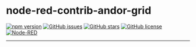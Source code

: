 # node-red-contrib-andor-grid

[![npm version](https://img.shields.io/npm/v/node-red-contrib-andor-grid.svg)](https://www.npmjs.com/package/node-red-contrib-andor-grid)
[![GitHub issues](https://img.shields.io/github/issues/ANDOR-Automation-AB/node-red-contrib-andor-grid.svg)](https://github.com/ANDOR-Automation-AB/node-red-contrib-andor-grid/issues)
[![GitHub stars](https://img.shields.io/github/stars/ANDOR-Automation-AB/node-red-contrib-andor-grid.svg)](https://github.com/ANDOR-Automation-AB/node-red-contrib-andor-grid/stargazers)
[![GitHub license](https://img.shields.io/github/license/ANDOR-Automation-AB/node-red-contrib-andor-grid.svg)](./LICENSE)
[![Node-RED](https://img.shields.io/badge/Node--RED-contrib-red)](https://nodered.org)

---

